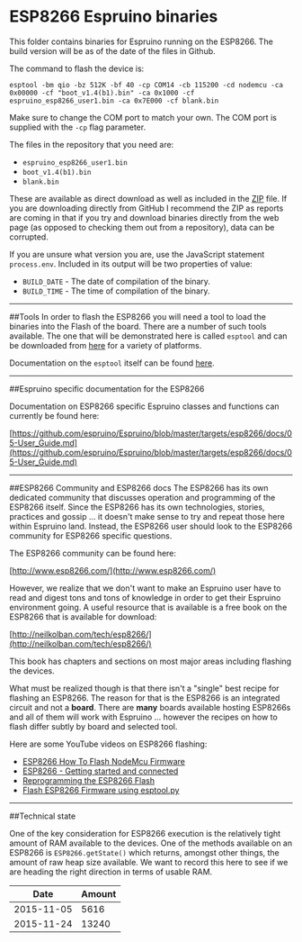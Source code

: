 # ESP8266 Espruino binaries
This folder contains binaries for Espruino running on the ESP8266.  The build version will be as of the
date of the files in Github.

The command to flash the device is:

    esptool -bm qio -bz 512K -bf 40 -cp COM14 -cb 115200 -cd nodemcu -ca 0x00000 -cf "boot_v1.4(b1).bin" -ca 0x1000 -cf espruino_esp8266_user1.bin -ca 0x7E000 -cf blank.bin

Make sure to change the COM port to match your own.  The COM port is supplied with the `-cp` flag parameter.

The files in the repository that you need are:

* `espruino_esp8266_user1.bin`
* `boot_v1.4(b1).bin`
* `blank.bin`

These are available as direct download as well as included in the [ZIP](espruino_esp8266_board_binaries.zip) file.  If you are downloading
directly from GitHub I recommend the ZIP as reports are coming in that if you try and download
binaries directly from the web page (as opposed to checking them out from a repository), data
can be corrupted.

If you are unsure what version you are, use the JavaScript statement `process.env`.  Included in 
its output will be two properties of value:

* `BUILD_DATE` - The date of compilation of the binary.
* `BUILD_TIME` - The time of compilation of the binary.

----

##Tools
In order to flash the ESP8266 you will need a tool to load the binaries into the Flash of the board.   There are a number
of such tools available.  The one that will be demonstrated here is called `esptool` and can be downloaded from [here](https://github.com/igrr/esptool-ck/releases) for a variety of platforms.

Documentation on the `esptool` itself can be found [here](https://github.com/igrr/esptool-ck).

----

##Espruino specific documentation for the ESP8266

Documentation on ESP8266 specific Espruino classes and functions can currently be found here:

[https://github.com/espruino/Espruino/blob/master/targets/esp8266/docs/05-User_Guide.md](https://github.com/espruino/Espruino/blob/master/targets/esp8266/docs/05-User_Guide.md)

----

##ESP8266 Community and ESP8266 docs
The ESP8266 has its own dedicated community that discusses operation and programming of the
ESP8266 itself.   Since the ESP8266 has its own technologies, stories, practices and gossip ... it doesn't make sense to try and repeat those here within Espruino land.  Instead, the ESP8266 user should look to the ESP8266 community for ESP8266 specific questions.

The ESP8266 community can be found here:

[http://www.esp8266.com/](http://www.esp8266.com/)

However, we realize that we don't want to make an Espruino user have to read and digest tons and tons of knowledge in order to get their Espruino environment going.  A useful resource that is available is a free book on the ESP8266 that is available for download:

[http://neilkolban.com/tech/esp8266/](http://neilkolban.com/tech/esp8266/)

This book has chapters and sections on most major areas including flashing the devices.

What must be realized though is that there isn't a "single" best recipe for flashing an ESP8266.  The reason for that is the ESP8266 is an integrated circuit and not a __board__.  There are **many** boards available hosting ESP8266s and all of them will work with Espruino ... however the recipes on how to flash differ subtly by board and selected tool.

Here are some YouTube videos on ESP8266 flashing:

* [ESP8266 How To Flash NodeMcu Firmware](https://www.youtube.com/watch?v=Gh_pgqjfeQc)
* [ESP8266 - Getting started and connected](https://www.youtube.com/watch?v=z07zjfOHb8E)
* [Reprogramming the ESP8266 Flash](https://www.youtube.com/watch?v=cOnPWltYtQs)
* [Flash ESP8266 Firmware using esptool.py](https://www.youtube.com/watch?v=PycRnjcXMRI)

----

##Technical state

One of the key consideration for ESP8266 execution is the relatively tight amount of RAM available to the devices.  One of the methods available on an ESP8266 is `ESP8266.getState()` which returns, amongst other things, the amount of raw heap size available.  We want to record this here to see if we are heading the right direction in terms of usable RAM.

| Date     | Amount |
|----------|--------|
|2015-11-05|5616    |
|2015-11-24|13240   |